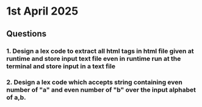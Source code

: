 # 1st April 2025


## Questions
### 1. Design a lex code to extract all html tags in html file given at runtime and store input text file even in runtime run at the terminal and store input in a text file

### 2. Design a lex code which accepts string containing even number of "a" and even number of "b" over the input alphabet of a,b.